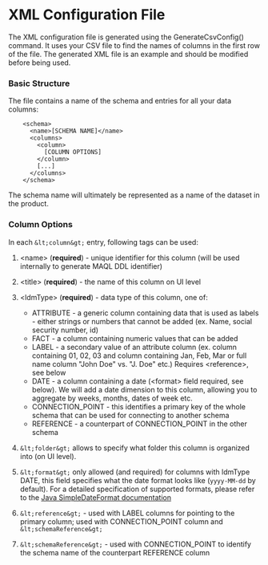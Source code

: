 # XML Configuration File

The XML configuration file is generated using the GenerateCsvConfig() command. It uses your CSV file to find the names of columns in the first row of the file. The generated XML file is an example and should be modified before being used.

### Basic Structure
The file contains a name of the schema and entries for all your data columns:

        <schema>
          <name>[SCHEMA NAME]</name>
          <columns>
            <column>
              [COLUMN OPTIONS]
            </column>
            [...]
          </columns>
        </schema>

The schema name will ultimately be represented as a name of the dataset in the product.

### Column Options
In each `&lt;column&gt;` entry, following tags can be used:

1. &lt;name&gt; (**required**) - unique identifier for this column (will be used internally to generate MAQL DDL identifier)
2. &lt;title&gt; (**required**) - the name of this column on UI level
3. &lt;ldmType&gt; (**required**) - data type of this column, one of:

    * ATTRIBUTE - a generic column containing data that is used as labels - either strings or numbers that cannot be added (ex. Name, social security number, id)
    * FACT - a column containing numeric values that can be added 
    * LABEL - a secondary value of an attribute column (ex. column containing 01, 02, 03 and column containing Jan, Feb, Mar or full name column "John Doe" vs. "J. Doe" etc.) Requires &lt;reference&gt;, see below
    * DATE - a column containing a date (&lt;format&gt; field required, see below). We will add a date dimension to this column, allowing you to aggregate by weeks, months, dates of week etc.
    * CONNECTION_POINT - this identifies a primary key of the whole schema that can be used for connecting to another schema
    * REFERENCE - a counterpart of CONNECTION_POINT in the other schema

4. `&lt;folder&gt;` allows to specify what folder this column is organized into (on UI level). 
5. `&lt;format&gt;` only allowed (and required) for columns with ldmType DATE, this field specifies what the date format looks like (`yyyy-MM-dd` by default). For a detailed specification of supported formats, please refer to the [Java SimpleDateFormat documentation](http://download.oracle.com/docs/cd/E17409_01/javase/6/docs/api/java/text/SimpleDateFormat.html)
6. `&lt;reference&gt;` - used with LABEL columns for pointing to the primary column; used with CONNECTION_POINT column and `&lt;schemaReference&gt;`
7. `&lt;schemaReference&gt;` - used with CONNECTION_POINT to identify the schema name of the counterpart REFERENCE column

